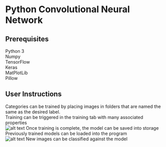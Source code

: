 # Python Convolutional Neural Network

## Prerequisites
Python 3<br />
Numpy<br />
TensorFlow<br />
Keras<br />
MatPlotLib<br />
Pillow <br />

## User Instructions
Categories can be trained by placing images in folders that are named the same as the desired label.<br />
Training can be triggered in the training tab with many associated properties <br />
![alt text](https://lh5.googleusercontent.com/tGjfVxo8LMvVLmiovvRNX0azImxp7pinctKL4t0vLl_MkD2D9dHCaavmZ5cTtPsunEfiHQ-oLVwso93ztrNb=w1911-h2034-rw "Logo Title Text 1")
Once training is complete, the model can be saved into storage<br />
Previously trained models can be loaded into the program <br />
![alt text](https://lh6.googleusercontent.com/8UKWR31WlTwh1gNRrYy_YFZYlzTb8U5D5UQg3Trd00vQhT42yL-BgBAWKEBZVjj_VhNSynIu38yPK1BBTTLs=w1911-h2034-rw "Logo Title Text 1")
New images can be classified against the model<br />


